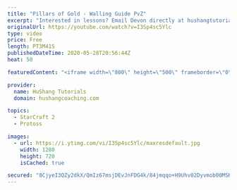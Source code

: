 ```yaml
---
title: "Pillars of Gold - Walling Guide PvZ"
excerpt: "Interested in lessons? Email Devon directly at hushangtutorials@outlook.com ------------------------------------------------------------------------------------------------------- Want to support HuShang Tutorials directly? Patreon is a website where you can contribute a monthly donation that will help"
originalUrl: https://youtube.com/watch?v=I3Sp4sc5Ylc
type: video
price: Free
length: PT3M41S
publishedDateTime: 2020-05-28T20:56:44Z
heat: 50

featuredContent: "<iframe width=\"800\" height=\"500\" frameborder=\"0\" src=\"https://www.youtube.com/embed/I3Sp4sc5Ylc\" allow=\"accelerometer; autoplay; encrypted-media; gyroscope; picture-in-picture\" allowfullscreen></iframe>"

provider:
  name: HuShang Tutorials
  domain: hushangcoaching.com

topics:
  - StarCraft 2
  - Protoss

images:
  - url: https://i.ytimg.com/vi/I3Sp4sc5Ylc/maxresdefault.jpg
    width: 1280
    height: 720
    isCached: true

secured: "8CjyeI3QZy2dkX/QmIz67msjDEvJnFDG4k/84jmqqo+H9Uhv02Dyvmob00MSKzJg2P/R60VaHsE3H3qWV/ljBe6bkke40UzRJFFq6VaJmHpwV8vuabergKHl8DRJqF8FzcgSwVlfOdZtkhqClW4dr0EUtJa3siEsLzq2X/TlAI3EJquUpQhfnwjlykeSMSmKKkjjkXoEGkmOMk3q0083/oOMPC0NpYV6h9JgmWYiVyfYpiHOBHjPq0/lYWwtPmTkwD+eBsO5mrszd+fAXTzhRuaVIkxv9ktitUkSuXl440oEnz2k2AG4vnAyrog2IkYrGlYmXpBQ3sAhf5tymdh8tuAiNVqxzIDXta9i71Qo0y/oPcXecDEIaXX3SqZktcbZ+hX3Txh9Rnc34M72pStXNcWuq83hE2vU0xCzhPLyQgw=;ln7jLWo2+Ggjj6TeeWz4hg=="
---
```


